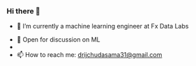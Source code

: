 

### Hi there 👋


<!-- **Drij77/Drij77** is a ✨ _special_ ✨ repository because its `README.md` (this file) appears on your GitHub profile.  -->

<!-- Here are some ideas to get you started: -->

- 🌱 I’m currently a machine learning engineer at Fx Data Labs
<!-- - 🌱 I’m currently learning ... -->
<!-- - 👯 I’m looking to collaborate on ... -->
<!-- - 🤔 I’m looking for help with ... -->

- 💬 Open for discussion on ML
- 
- 📫 How to reach me: drijchudasama31@gmail.com
<!-- - 😄 Pronouns: ...
- ⚡ Fun fact: ... -->


 


